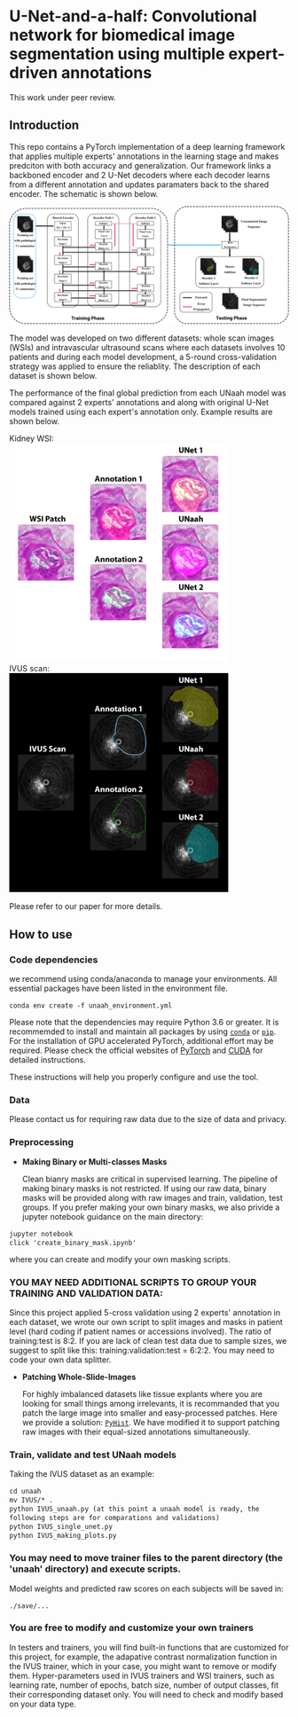 # U-Net-and-a-half: Convolutional network for biomedical image segmentation using multiple expert-driven annotations
This work under peer review.

## Introduction

This repo contains a PyTorch implementation of a deep learning framework that applies multiple experts' annotations in the learning stage and makes predciton with both accuracy and generalization. Our framework links a backboned encoder and 2 U-Net decoders where each decoder learns from a different annotation and updates paramaters back to the shared encoder. The schematic is shown below. 

<img src="plots/fig3.png" width="600"/> 

The model was developed on two different datasets: whole scan images (WSIs) and intravascular ultrasound scans where each datasets involves 10 patients and during each model development, a 5-round cross-validation strategy was applied to ensure the reliablity. The description of each dataset is shown below.

The performance of the final global prediction from each UNaah model was compared against 2 experts' annotations and along with original U-Net models trained using each expert's annotation only. Example results are shown below.

Kidney WSI:<br/>
<img src="plots/WSI_unaah5.jpg" width="395"/><br/>
IVUS scan:<br/>
<img src="plots/IVUS_result1.jpg" width="395"/>

Please refer to our paper for more details. 

## How to use

### Code dependencies
we recommend using conda/anaconda to manage your environments. All essential packages have been listed in the environment file.
```
conda env create -f unaah_environment.yml
```
Please note that the dependencies may require Python 3.6 or greater. It is recommemded to install and maintain all packages by using [`conda`](https://www.anaconda.com/) or [`pip`](https://pypi.org/project/pip/). For the installation of GPU accelerated PyTorch, additional effort may be required. Please check the official websites of [PyTorch](https://pytorch.org/get-started/locally/) and [CUDA](https://developer.nvidia.com/cuda-downloads) for detailed instructions.

These instructions will help you properly configure and use the tool.

### Data
Please contact us for requiring raw data due to the size of data and privacy.

### Preprocessing
* **Making Binary or Multi-classes Masks**

    Clean bianry masks are critical in supervised learning. The pipeline of making binary masks is not restricted. If using our raw data, binary masks will be provided along with raw images and train, validation, test groups. If you prefer making your own binary masks, we also privide a jupyter notebook guidance on the main directory:
    
```
jupyter notebook
click 'create_binary_mask.ipynb'
```
where you can create and modify your own masking scripts. 

### YOU MAY NEED ADDITIONAL SCRIPTS TO GROUP YOUR TRAINING AND VALIDATION DATA:
Since this project applied 5-cross validation using 2 experts' annotation in each dataset, we wrote our own script to split images and masks in patient level (hard coding if patient names or accessions involved). The ratio of training:test is 8:2. If you are lack of clean test data due to sample sizes, we suggest to split like this: training:validation:test = 6:2:2. You may need to code your own data splitter.


* **Patching Whole-Slide-Images**
    
    For highly imbalanced datasets like tissue explants where you are looking for small things among irrelevants, it is recommanded that you patch the large image into smaller and easy-processed patches. Here we provide a solution: [`PyHist`](https://github.com/vkola-lab/unaah/tree/main/HistPreprocess). We have modified it to support patching raw images with their equal-sized annotations simultaneously.


### Train, validate and test UNaah models 

Taking the IVUS dataset as an example:
```
cd unaah
mv IVUS/* .
python IVUS_unaah.py (at this point a unaah model is ready, the following steps are for comparations and validations)
python IVUS_single_unet.py
python IVUS_making_plots.py
```
### You may need to move trainer files to the parent directory (the 'unaah' directory) and execute scripts.

Model weights and predicted raw scores on each subjects will be saved in:

```
./save/...
```

### You are free to modify and customize your own trainers
In testers and trainers, you will find built-in functions that are customized for this project, for example, the adapative contrast normalization function in the IVUS trainer, which in your case, you might want to remove or modify them. Hyper-parameters used in IVUS trainers and WSI trainers, such as learning rate, number of epochs, batch size, number of output classes, fit their corresponding dataset only. You will need to check and modify based on your data type.
